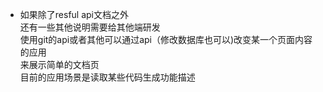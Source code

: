 - 如果除了resful api文档之外  
还有一些其他说明需要给其他端研发  
使用git的api或者其他可以通过api（修改数据库也可以)改变某一个页面内容的应用    
来展示简单的文档页  
目前的应用场景是读取某些代码生成功能描述  
